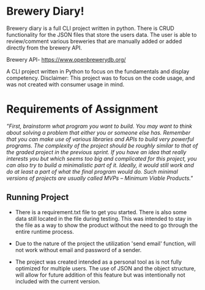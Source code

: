 # Brewery Diary!

Brewery diary is a full CLI project written in python. There is CRUD functionality for the JSON files that store the users data. The user is able to review/comment various breweries that are manually added or added directly from the brewery API.

 Brewery API- https://www.openbrewerydb.org/

A  CLI project written in Python to focus on the fundamentals and display competency. Disclaimer: This project was to focus on the code usage, and was not created with consumer usage in mind.

# Requirements of Assignment

*"First, brainstorm what program you want to build. You may want to think about solving a problem that either you or someone else has. Remember that you can make use of various libraries and APIs to build very powerful programs. The complexity of the project should be roughly similar to that of the graded project in the previous sprint.
If you have an idea that really interests you but which seems too big and complicated for this project, you can also try to build a minimalistic part of it. Ideally, it would still work and do at least a part of what the final program would do. Such minimal versions of projects are usually called MVPs – Minimum Viable Products."*

## Running Project

- There is a requirement.txt file to get you started. There is also    some data still located in the file during testing. This was intended    to stay in the file as a way to show the product without the need to   go through the entire runtime process.

 - Due to the nature of the project the utilization 'send email'    function, will not work without email and password of a sender.

- The project was created intended as a personal tool as is not fully optimized for multiple users. The use of JSON and the object structure, will allow for future addition of this feature but was intentionally not included with the current version.

